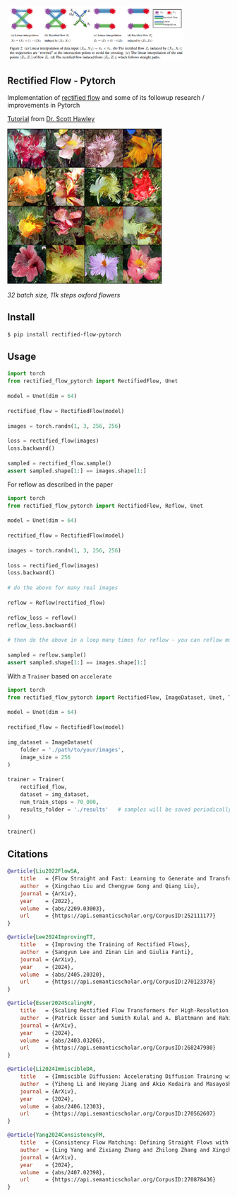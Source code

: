 <img src="./rf.png" width="400px"></img>

## Rectified Flow - Pytorch

Implementation of <a href="https://www.cs.utexas.edu/~lqiang/rectflow/html/intro.html">rectified flow</a> and some of its followup research / improvements in Pytorch

<a href="https://drscotthawley.github.io/blog/posts/FlowModels.html">Tutorial</a> from <a href="https://github.com/drscotthawley">Dr. Scott Hawley</a>

<img src="./images/oxford-flowers.sample.png" width="350px"></img>

*32 batch size, 11k steps oxford flowers*

## Install

```bash
$ pip install rectified-flow-pytorch
```

## Usage

```python
import torch
from rectified_flow_pytorch import RectifiedFlow, Unet

model = Unet(dim = 64)

rectified_flow = RectifiedFlow(model)

images = torch.randn(1, 3, 256, 256)

loss = rectified_flow(images)
loss.backward()

sampled = rectified_flow.sample()
assert sampled.shape[1:] == images.shape[1:]
```

For reflow as described in the paper

```python
import torch
from rectified_flow_pytorch import RectifiedFlow, Reflow, Unet

model = Unet(dim = 64)

rectified_flow = RectifiedFlow(model)

images = torch.randn(1, 3, 256, 256)

loss = rectified_flow(images)
loss.backward()

# do the above for many real images

reflow = Reflow(rectified_flow)

reflow_loss = reflow()
reflow_loss.backward()

# then do the above in a loop many times for reflow - you can reflow multiple times by redefining Reflow(reflow.model) and looping again

sampled = reflow.sample()
assert sampled.shape[1:] == images.shape[1:]
```

With a `Trainer` based on `accelerate`

```python
import torch
from rectified_flow_pytorch import RectifiedFlow, ImageDataset, Unet, Trainer

model = Unet(dim = 64)

rectified_flow = RectifiedFlow(model)

img_dataset = ImageDataset(
    folder = './path/to/your/images',
    image_size = 256
)

trainer = Trainer(
    rectified_flow,
    dataset = img_dataset,
    num_train_steps = 70_000,
    results_folder = './results'   # samples will be saved periodically to this folder
)

trainer()
```

## Citations

```bibtex
@article{Liu2022FlowSA,
    title   = {Flow Straight and Fast: Learning to Generate and Transfer Data with Rectified Flow},
    author  = {Xingchao Liu and Chengyue Gong and Qiang Liu},
    journal = {ArXiv},
    year    = {2022},
    volume  = {abs/2209.03003},
    url     = {https://api.semanticscholar.org/CorpusID:252111177}
}
```

```bibtex
@article{Lee2024ImprovingTT,
    title   = {Improving the Training of Rectified Flows},
    author  = {Sangyun Lee and Zinan Lin and Giulia Fanti},
    journal = {ArXiv},
    year    = {2024},
    volume  = {abs/2405.20320},
    url     = {https://api.semanticscholar.org/CorpusID:270123378}
}
```

```bibtex
@article{Esser2024ScalingRF,
    title   = {Scaling Rectified Flow Transformers for High-Resolution Image Synthesis},
    author  = {Patrick Esser and Sumith Kulal and A. Blattmann and Rahim Entezari and Jonas Muller and Harry Saini and Yam Levi and Dominik Lorenz and Axel Sauer and Frederic Boesel and Dustin Podell and Tim Dockhorn and Zion English and Kyle Lacey and Alex Goodwin and Yannik Marek and Robin Rombach},
    journal = {ArXiv},
    year    = {2024},
    volume  = {abs/2403.03206},
    url     = {https://api.semanticscholar.org/CorpusID:268247980}
}
```

```bibtex
@article{Li2024ImmiscibleDA,
    title   = {Immiscible Diffusion: Accelerating Diffusion Training with Noise Assignment},
    author  = {Yiheng Li and Heyang Jiang and Akio Kodaira and Masayoshi Tomizuka and Kurt Keutzer and Chenfeng Xu},
    journal = {ArXiv},
    year    = {2024},
    volume  = {abs/2406.12303},
    url     = {https://api.semanticscholar.org/CorpusID:270562607}
}
```

```bibtex
@article{Yang2024ConsistencyFM,
    title   = {Consistency Flow Matching: Defining Straight Flows with Velocity Consistency},
    author  = {Ling Yang and Zixiang Zhang and Zhilong Zhang and Xingchao Liu and Minkai Xu and Wentao Zhang and Chenlin Meng and Stefano Ermon and Bin Cui},
    journal = {ArXiv},
    year    = {2024},
    volume  = {abs/2407.02398},
    url     = {https://api.semanticscholar.org/CorpusID:270878436}
}
```
